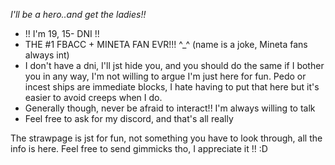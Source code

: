 *I'll be a hero..and get the ladies!!*
- !! I'm 19, 15- DNI !!
- THE #1 FBACC + MINETA FAN EVR!!! ^_^ (name is a joke, Mineta fans always int)
- I don't have a dni, I'll jst hide you, and you should do the same if I bother you in any way, I'm not willing to argue I'm just here for fun. Pedo or incest ships are immediate blocks, I hate having to put that here but it's easier to avoid creeps when I do.
- Generally though, never be afraid to interact!! I'm always willing to talk
- Feel free to ask for my discord, and that's all really

The strawpage is jst for fun, not something you have to look through, all the info is here. Feel free to send gimmicks tho, I appreciate it !! :D 
